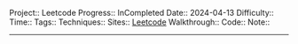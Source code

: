 Project:: Leetcode
Progress:: InCompleted
Date:: 2024-04-13
Difficulty:: 
Time:: 
Tags:: 
Techniques:: 
Sites:: [Leetcode]()
Walkthrough:: 
Code:: 
Note:: 

---
